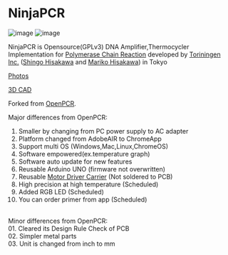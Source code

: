 NinjaPCR
============
![image](https://raw.github.com/hisashin/NinjaPCR/master/logo.png)
![image](https://raw.github.com/hisashin/NinjaPCR/master/pcr.jpg)

NinjaPCR is Opensource(GPLv3) DNA Amplifier,Thermocycler Implementation for [Polymerase Chain Reaction](http://en.wikipedia.org/wiki/Polymerase_chain_reaction) developed by [Toriningen Inc.](http://www.tori.st) ([Shingo Hisakawa](https://www.facebook.com/hisakawa) and [Mariko Hisakawa](https://www.facebook.com/maripo)) in Tokyo<br />

[Photos](https://www.facebook.com/hisakawa/media_set?set=a.10151895843079481.663784480&type=3)

[3D CAD](https://fusion360.autodesk.com/projects/ninjapcr)

Forked from [OpenPCR](https://github.com/jperfetto/OpenPCR).

Major differences from OpenPCR:<br />
01. Smaller by changing from PC power supply to AC adapter<br />
02. Platform changed from AdobeAIR to ChromeApp<br />
03. Support multi OS (Windows,Mac,Linux,ChromeOS)<br />
04. Software empowered(ex.temperature graph)<br />
05. Software auto update for new features<br />
06. Reusable Arduino UNO (firmware not overwritten)<br />
07. Reusable [Motor Driver Carrier](http://www.pololu.com/product/1451) (Not soldered to PCB)<br />
08. High precision at high temperature (Scheduled)<br />
09. Added RGB LED (Scheduled)<br />
10. You can order primer from app (Scheduled)<br />
<br />
Minor differences from OpenPCR:<br />
01. Cleared its Design Rule Check of PCB<br />
02. Simpler metal parts<br />
03. Unit is changed from inch to mm<br />

